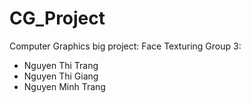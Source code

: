 # CG_Project
Computer Graphics big project: Face Texturing
Group 3:
- Nguyen Thi Trang
- Nguyen Thi Giang
- Nguyen Minh Trang
